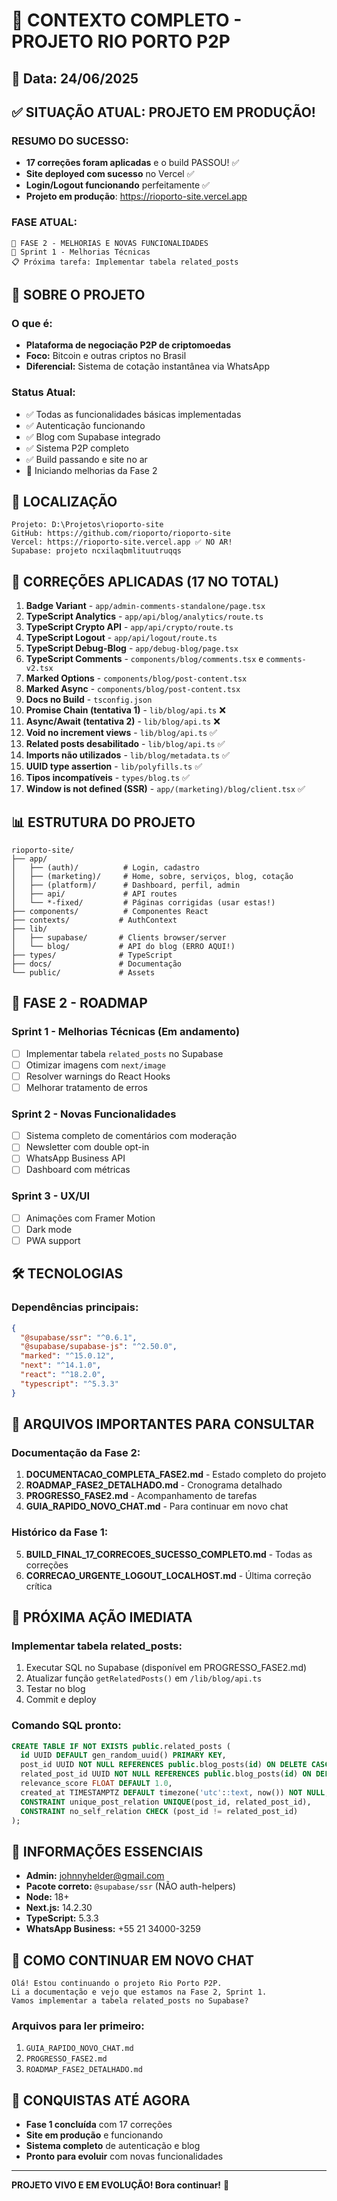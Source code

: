 # 🚨 CONTEXTO COMPLETO - PROJETO RIO PORTO P2P

## 📅 Data: 24/06/2025

## ✅ SITUAÇÃO ATUAL: PROJETO EM PRODUÇÃO!

### RESUMO DO SUCESSO:
- **17 correções foram aplicadas** e o build PASSOU! ✅
- **Site deployed com sucesso** no Vercel ✅
- **Login/Logout funcionando** perfeitamente ✅
- **Projeto em produção**: https://rioporto-site.vercel.app

### FASE ATUAL:
```
🎯 FASE 2 - MELHORIAS E NOVAS FUNCIONALIDADES
📑 Sprint 1 - Melhorias Técnicas
📋 Próxima tarefa: Implementar tabela related_posts
```

## 🎯 SOBRE O PROJETO

### O que é:
- **Plataforma de negociação P2P de criptomoedas**
- **Foco:** Bitcoin e outras criptos no Brasil
- **Diferencial:** Sistema de cotação instantânea via WhatsApp

### Status Atual:
- ✅ Todas as funcionalidades básicas implementadas
- ✅ Autenticação funcionando
- ✅ Blog com Supabase integrado
- ✅ Sistema P2P completo
- ✅ Build passando e site no ar
- 🔄 Iniciando melhorias da Fase 2

## 📁 LOCALIZAÇÃO

```
Projeto: D:\Projetos\rioporto-site
GitHub: https://github.com/rioporto/rioporto-site
Vercel: https://rioporto-site.vercel.app ✅ NO AR!
Supabase: projeto ncxilaqbmlituutruqqs
```

## 🔧 CORREÇÕES APLICADAS (17 NO TOTAL)

1. **Badge Variant** - `app/admin-comments-standalone/page.tsx`
2. **TypeScript Analytics** - `app/api/blog/analytics/route.ts`
3. **TypeScript Crypto API** - `app/api/crypto/route.ts`
4. **TypeScript Logout** - `app/api/logout/route.ts`
5. **TypeScript Debug-Blog** - `app/debug-blog/page.tsx`
6. **TypeScript Comments** - `components/blog/comments.tsx` e `comments-v2.tsx`
7. **Marked Options** - `components/blog/post-content.tsx`
8. **Marked Async** - `components/blog/post-content.tsx`
9. **Docs no Build** - `tsconfig.json`
10. **Promise Chain (tentativa 1)** - `lib/blog/api.ts` ❌
11. **Async/Await (tentativa 2)** - `lib/blog/api.ts` ❌
12. **Void no increment views** - `lib/blog/api.ts` ✅
13. **Related posts desabilitado** - `lib/blog/api.ts` ✅
14. **Imports não utilizados** - `lib/blog/metadata.ts` ✅
15. **UUID type assertion** - `lib/polyfills.ts` ✅
16. **Tipos incompatíveis** - `types/blog.ts` ✅
17. **Window is not defined (SSR)** - `app/(marketing)/blog/client.tsx` ✅

## 📊 ESTRUTURA DO PROJETO

```
rioporto-site/
├── app/
│   ├── (auth)/          # Login, cadastro
│   ├── (marketing)/     # Home, sobre, serviços, blog, cotação
│   ├── (platform)/      # Dashboard, perfil, admin
│   ├── api/             # API routes
│   └── *-fixed/         # Páginas corrigidas (usar estas!)
├── components/          # Componentes React
├── contexts/           # AuthContext
├── lib/
│   ├── supabase/       # Clients browser/server
│   └── blog/           # API do blog (ERRO AQUI!)
├── types/              # TypeScript
├── docs/               # Documentação
└── public/             # Assets
```

## 🎯 FASE 2 - ROADMAP

### Sprint 1 - Melhorias Técnicas (Em andamento)
- [ ] Implementar tabela `related_posts` no Supabase
- [ ] Otimizar imagens com `next/image`
- [ ] Resolver warnings do React Hooks
- [ ] Melhorar tratamento de erros

### Sprint 2 - Novas Funcionalidades
- [ ] Sistema completo de comentários com moderação
- [ ] Newsletter com double opt-in
- [ ] WhatsApp Business API
- [ ] Dashboard com métricas

### Sprint 3 - UX/UI
- [ ] Animações com Framer Motion
- [ ] Dark mode
- [ ] PWA support

## 🛠️ TECNOLOGIAS

### Dependências principais:
```json
{
  "@supabase/ssr": "^0.6.1",
  "@supabase/supabase-js": "^2.50.0",
  "marked": "^15.0.12",
  "next": "^14.1.0",
  "react": "^18.2.0",
  "typescript": "^5.3.3"
}
```

## 📝 ARQUIVOS IMPORTANTES PARA CONSULTAR

### Documentação da Fase 2:
1. **DOCUMENTACAO_COMPLETA_FASE2.md** - Estado completo do projeto
2. **ROADMAP_FASE2_DETALHADO.md** - Cronograma detalhado
3. **PROGRESSO_FASE2.md** - Acompanhamento de tarefas
4. **GUIA_RAPIDO_NOVO_CHAT.md** - Para continuar em novo chat

### Histórico da Fase 1:
5. **BUILD_FINAL_17_CORRECOES_SUCESSO_COMPLETO.md** - Todas as correções
6. **CORRECAO_URGENTE_LOGOUT_LOCALHOST.md** - Última correção crítica

## 🎯 PRÓXIMA AÇÃO IMEDIATA

### Implementar tabela related_posts:
1. Executar SQL no Supabase (disponível em PROGRESSO_FASE2.md)
2. Atualizar função `getRelatedPosts()` em `/lib/blog/api.ts`
3. Testar no blog
4. Commit e deploy

### Comando SQL pronto:
```sql
CREATE TABLE IF NOT EXISTS public.related_posts (
  id UUID DEFAULT gen_random_uuid() PRIMARY KEY,
  post_id UUID NOT NULL REFERENCES public.blog_posts(id) ON DELETE CASCADE,
  related_post_id UUID NOT NULL REFERENCES public.blog_posts(id) ON DELETE CASCADE,
  relevance_score FLOAT DEFAULT 1.0,
  created_at TIMESTAMPTZ DEFAULT timezone('utc'::text, now()) NOT NULL,
  CONSTRAINT unique_post_relation UNIQUE(post_id, related_post_id),
  CONSTRAINT no_self_relation CHECK (post_id != related_post_id)
);
```

## 🔑 INFORMAÇÕES ESSENCIAIS

- **Admin:** johnnyhelder@gmail.com
- **Pacote correto:** `@supabase/ssr` (NÃO auth-helpers)
- **Node:** 18+
- **Next.js:** 14.2.30
- **TypeScript:** 5.3.3
- **WhatsApp Business:** +55 21 34000-3259

## 💬 COMO CONTINUAR EM NOVO CHAT

```
Olá! Estou continuando o projeto Rio Porto P2P. 
Li a documentação e vejo que estamos na Fase 2, Sprint 1. 
Vamos implementar a tabela related_posts no Supabase?
```

### Arquivos para ler primeiro:
1. `GUIA_RAPIDO_NOVO_CHAT.md`
2. `PROGRESSO_FASE2.md`
3. `ROADMAP_FASE2_DETALHADO.md`

## 🎉 CONQUISTAS ATÉ AGORA

- **Fase 1 concluída** com 17 correções
- **Site em produção** e funcionando
- **Sistema completo** de autenticação e blog
- **Pronto para evoluir** com novas funcionalidades

---

**PROJETO VIVO E EM EVOLUÇÃO! Bora continuar!** 🚀
